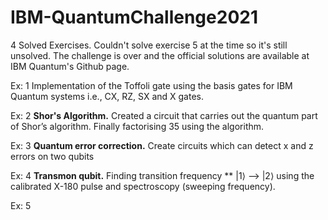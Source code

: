 # IBM-QuantumChallenge2021
4 Solved Exercises.
Couldn't solve exercise 5 at the time so it's still unsolved. The challenge is over and the official solutions are available at IBM Quantum's Github page.

Ex: 1 Implementation of the Toffoli gate using the basis gates for IBM Quantum systems i.e., CX, RZ, SX and X gates.

Ex: 2 **Shor's Algorithm.** Created a circuit that carries out the quantum part of Shor’s algorithm. Finally factorising 35 using the algorithm.

Ex: 3 **Quantum error correction.** Create circuits which can detect x and z errors on two qubits

Ex: 4 **Transmon qubit.** Finding  transition frequency ** |1⟩ --> |2⟩ using the calibrated X-180 pulse and spectroscopy (sweeping frequency).

Ex: 5 
